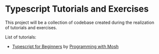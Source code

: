 # Typescript Tutorials and Exercises
This project will be a collection of codebase created during the realization of tutorials and exercises.

List of tutorials:
- [Typescript for Beginners](https://www.youtube.com/watch?v=d56mG7DezGs) by [Programming with Mosh](https://www.youtube.com/@programmingwithmosh)

